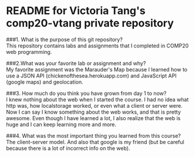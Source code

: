 README for Victoria Tang's comp20-vtang private repository
==========================================================

###1. What is the purpose of this git repository?  
This repository contains labs and assignments that I completed in COMP20
web programming.  

###2.What was your favorite lab or assignment and why?  
My favorite assignment was the Marauder's Map because I learned how to use
a JSON API (chickenofthesea.herokuapp.com) and JavaScript API (google maps)
and geolocation.

###3. How much do you think you have grown from day 1 to now?  
I knew nothing about the web when I started the course. I had no idea 
what http was, how localstorage worked, or even what a client or server
were. Now I can say I know something about the web works, and that is 
pretty awesome. Even though I have learned a lot, I also realize that
the web is huge and I can keep learning more and more.

###4. What was the most important thing you learned from this course?  
The client-server model. And also that google is my friend (but be careful
because there is a lot of incorrect info on the web).
